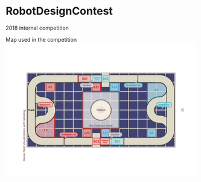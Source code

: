 # RobotDesignContest
2018 internal competition

Map used in the competition
![image](https://github.com/ycfelix/RobotDesignContest/blob/master/rules10th-24.jpg)
